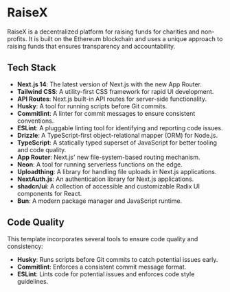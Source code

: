# RaiseX

RaiseX is a decentralized platform for raising funds for charities and non-profits. It is built on the Ethereum blockchain and uses a unique approach to raising funds that ensures transparency and accountability.




## Tech Stack

- **Next.js 14**: The latest version of Next.js with the new App Router.
- **Tailwind CSS**: A utility-first CSS framework for rapid UI development.
- **API Routes**: Next.js built-in API routes for server-side functionality.
- **Husky**: A tool for running scripts before Git commits.
- **Commitlint**: A linter for commit messages to ensure consistent conventions.
- **ESLint**: A pluggable linting tool for identifying and reporting code issues.
- **Drizzle**: A TypeScript-first object-relational mapper (ORM) for Node.js.
- **TypeScript**: A statically typed superset of JavaScript for better tooling and code quality.
- **App Router**: Next.js' new file-system-based routing mechanism.
- **Neon**: A tool for running serverless functions on the edge.
- **Uploadthing**: A library for handling file uploads in Next.js applications.
- **NextAuth.js**: An authentication library for Next.js applications.
- **shadcn/ui**: A collection of accessible and customizable Radix UI components for React.
- **Bun**: A modern package manager and JavaScript runtime.



## Code Quality
This template incorporates several tools to ensure code quality and consistency:

- **Husky**: Runs scripts before Git commits to catch potential issues early.
- **Commitlint**: Enforces a consistent commit message format.
- **ESLint**: Lints code for potential issues and enforces code style guidelines.

